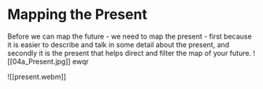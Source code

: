 # Mapping the Present

Before we can map the future - we need to map the present - first because it is easier to describe and talk in some detail about the present, and secondly it is the present that helps direct and filter the map of your future.
![[04a_Present.jpg]]
ewqr

![[present.webm]]